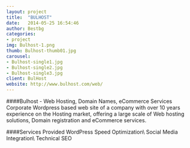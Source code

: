 ```yaml
---
layout: project
title:  "BULHOST"
date:   2014-05-25 16:54:46
author: Bestbg
categories:
- project
img: Bulhost-1.png
thumb: Bulhost-thumb01.jpg
carousel:
- Bulhost-single1.jpg
- Bulhost-single2.jpg
- Bulhost-single3.jpg
client: BulHost
website: http://www.bulhost.com/web/
---
```

####Bulhost - Web Hosting, Domain Names, eCommerce Services
Corporate Wordpress based web site of a company with over 10 years experience on the Hosting market, offering a large scale of Web hosting solutions, Domain registration and eCommerce services.

####Services Provided
WordPress Speed Optimization\\
Social Media Integration\\
Technical SEO